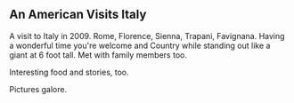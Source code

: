 
<html><h2>An American Visits Italy</h2>
<div>
A visit to Italy in 2009. Rome, Florence, Sienna, Trapani, Favignana.
Having a wonderful time you're welcome and Country while standing 
out like a giant at 6 foot tall. Met with family members too.
</div>
  <p>Interesting food and stories, too.
<p>Pictures galore. 
</html>
